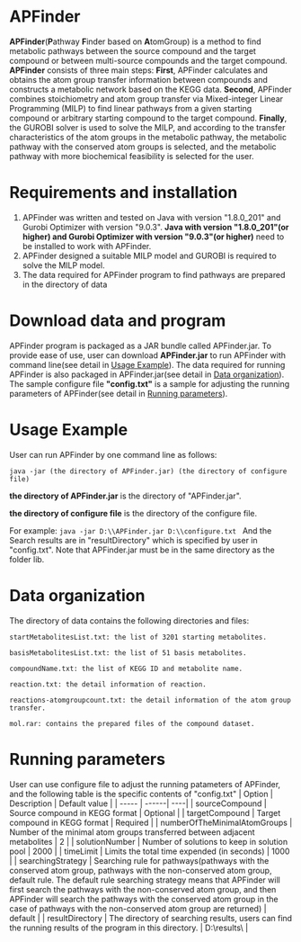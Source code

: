 # APFinder
**APFinder**(**P**athway **F**inder based on **A**tomGroup) is a method to find metabolic pathways between the source compound and the target compound or between multi-source compounds and the target compound. 
**APFinder** consists of three main steps: **First**, APFinder calculates and obtains the atom group transfer information between compounds and constructs a metabolic network based on the KEGG data. **Second**, APFinder combines stoichiometry and atom group transfer via Mixed-integer Linear Programming (MILP) to find linear pathways from a given starting compound or arbitrary starting compound to the target compound. **Finally**, the GUROBI solver is used to solve the MILP, and according to the transfer characteristics of the atom groups in the metabolic pathway, the metabolic pathway with the conserved atom groups is selected, and the metabolic pathway with more biochemical feasibility is selected for the user.

# Requirements and installation
1. APFinder was written and tested on Java with version "1.8.0_201" and Gurobi Optimizer with version "9.0.3". **Java with version "1.8.0_201"(or higher) and Gurobi Optimizer with version "9.0.3"(or higher)** need to be installed to work with APFinder.
2. APFinder designed a suitable MILP model and GUROBI is required to solve the MILP model. 
3. The data required for APFinder program to find pathways are prepared in the directory of data

# Download data and program
APFinder program is packaged as a JAR bundle called APFinder.jar. To provide ease of use, user can download **APFinder.jar** to run APFinder with command line(see detail in <a  href="#1">Usage Example</a>). 
The data required for running APFinder is also packaged in APFinder.jar(see detail in <a  href="#2">Data organization</a>). The sample configure file **"config.txt"** is a sample for adjusting the running parameters of APFinder(see detail in <a  href="#3">Running parameters</a>).

# Usage Example
<a name="1">User can run APFinder by one command line as follows:</a>

```java -jar (the directory of APFinder.jar) (the directory of configure file) ```

**the directory of APFinder.jar** is the directory of "APFinder.jar".

**the directory of configure file** is the directory of the configure file.

For example: ```java -jar D:\\APFinder.jar D:\\configure.txt ```
And the Search results are in "resultDirectory" which is specified by user in "config.txt". Note that APFinder.jar must be in the same directory as the folder lib.

# Data organization

<a name="2">The directory of data contains the following directories and files:</a>

```
startMetabolitesList.txt: the list of 3201 starting metabolites.

basisMetabolitesList.txt: the list of 51 basis metabolites.

compoundName.txt: the list of KEGG ID and metabolite name.

reaction.txt: the detail information of reaction.

reactions-atomgroupcount.txt: the detail information of the atom group transfer.

mol.rar: contains the prepared files of the compound dataset.
```

# Running parameters
<a name="3">User can use configure file to adjust the running patameters of APFinder, and the following table is the specific contents of "config.txt"</a>
| Option | Description | Default value |
| -----  | ------| ----|
| sourceCompound | Source compound in KEGG format | Optional |
| targetCompound | Target compound in KEGG format | Required |
| numberOfTheMinimalAtomGroups | Number of the minimal atom groups transferred between adjacent metabolites | 2 |
| solutionNumber | Number of solutions to keep in solution pool | 2000 | 
| timeLimit | Limits the total time expended (in seconds) | 1000 |
| searchingStrategy | Searching rule for pathways(pathways with the conserved atom group, pathways with the non-conserved atom group, default rule. The default rule searching strategy means that APFinder will first search the pathways with the non-conserved atom group, and then APFinder will search the pathways with the conserved atom group in the case of pathways with the non-conserved atom group are returned) | default |
| resultDirectory | The directory of searching results, users can find the running results of the program in this directory. | D:\\results\\ |





